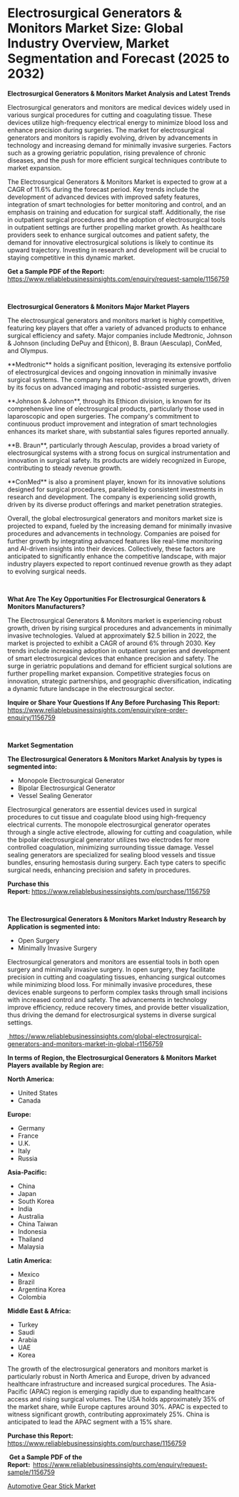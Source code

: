 <p><h1>Electrosurgical Generators & Monitors Market Size: Global Industry Overview, Market Segmentation and Forecast (2025 to 2032)</h1></p><p><strong>Electrosurgical Generators & Monitors Market Analysis and Latest Trends</strong></p>
<p><p>Electrosurgical generators and monitors are medical devices widely used in various surgical procedures for cutting and coagulating tissue. These devices utilize high-frequency electrical energy to minimize blood loss and enhance precision during surgeries. The market for electrosurgical generators and monitors is rapidly evolving, driven by advancements in technology and increasing demand for minimally invasive surgeries. Factors such as a growing geriatric population, rising prevalence of chronic diseases, and the push for more efficient surgical techniques contribute to market expansion.</p><p>The Electrosurgical Generators & Monitors Market is expected to grow at a CAGR of 11.6% during the forecast period. Key trends include the development of advanced devices with improved safety features, integration of smart technologies for better monitoring and control, and an emphasis on training and education for surgical staff. Additionally, the rise in outpatient surgical procedures and the adoption of electrosurgical tools in outpatient settings are further propelling market growth. As healthcare providers seek to enhance surgical outcomes and patient safety, the demand for innovative electrosurgical solutions is likely to continue its upward trajectory. Investing in research and development will be crucial to staying competitive in this dynamic market.</p></p>
<p><strong>Get a Sample PDF of the Report:&nbsp;</strong> <a href="https://www.reliablebusinessinsights.com/enquiry/request-sample/1156759?utm_campaign=3035&utm_medium=2&utm_source=Github&utm_content=ia&utm_term=21032025&utm_id=electrosurgical-generators-monitors">https://www.reliablebusinessinsights.com/enquiry/request-sample/1156759</a></p>
<p>&nbsp;</p>
<p><strong>Electrosurgical Generators & Monitors Major Market Players</strong></p>
<p><p>The electrosurgical generators and monitors market is highly competitive, featuring key players that offer a variety of advanced products to enhance surgical efficiency and safety. Major companies include Medtronic, Johnson & Johnson (including DePuy and Ethicon), B. Braun (Aesculap), ConMed, and Olympus.</p><p>**Medtronic** holds a significant position, leveraging its extensive portfolio of electrosurgical devices and ongoing innovation in minimally invasive surgical systems. The company has reported strong revenue growth, driven by its focus on advanced imaging and robotic-assisted surgeries.</p><p>**Johnson & Johnson**, through its Ethicon division, is known for its comprehensive line of electrosurgical products, particularly those used in laparoscopic and open surgeries. The company's commitment to continuous product improvement and integration of smart technologies enhances its market share, with substantial sales figures reported annually.</p><p>**B. Braun**, particularly through Aesculap, provides a broad variety of electrosurgical systems with a strong focus on surgical instrumentation and innovation in surgical safety. Its products are widely recognized in Europe, contributing to steady revenue growth.</p><p>**ConMed** is also a prominent player, known for its innovative solutions designed for surgical procedures, paralleled by consistent investments in research and development. The company is experiencing solid growth, driven by its diverse product offerings and market penetration strategies.</p><p>Overall, the global electrosurgical generators and monitors market size is projected to expand, fueled by the increasing demand for minimally invasive procedures and advancements in technology. Companies are poised for further growth by integrating advanced features like real-time monitoring and AI-driven insights into their devices. Collectively, these factors are anticipated to significantly enhance the competitive landscape, with major industry players expected to report continued revenue growth as they adapt to evolving surgical needs.</p></p>
<p>&nbsp;</p>
<p><strong>What Are The Key Opportunities For Electrosurgical Generators & Monitors Manufacturers?</strong></p>
<p><p>The Electrosurgical Generators & Monitors market is experiencing robust growth, driven by rising surgical procedures and advancements in minimally invasive technologies. Valued at approximately $2.5 billion in 2022, the market is projected to exhibit a CAGR of around 6% through 2030. Key trends include increasing adoption in outpatient surgeries and development of smart electrosurgical devices that enhance precision and safety. The surge in geriatric populations and demand for efficient surgical solutions are further propelling market expansion. Competitive strategies focus on innovation, strategic partnerships, and geographic diversification, indicating a dynamic future landscape in the electrosurgical sector.</p></p>
<p><strong>Inquire or Share Your Questions If Any Before Purchasing This Report:</strong> <a href="https://www.reliablebusinessinsights.com/enquiry/pre-order-enquiry/1156759?utm_campaign=3035&utm_medium=2&utm_source=Github&utm_content=ia&utm_term=21032025&utm_id=electrosurgical-generators-monitors">https://www.reliablebusinessinsights.com/enquiry/pre-order-enquiry/1156759</a></p>
<p>&nbsp;</p>
<p><strong>Market Segmentation</strong></p>
<p><strong>The Electrosurgical Generators & Monitors Market Analysis by types is segmented into:</strong></p>
<p><ul><li>Monopole Electrosurgical Generator</li><li>Bipolar Electrosurgical Generator</li><li>Vessel Sealing Generator</li></ul></p>
<p><p>Electrosurgical generators are essential devices used in surgical procedures to cut tissue and coagulate blood using high-frequency electrical currents. The monopole electrosurgical generator operates through a single active electrode, allowing for cutting and coagulation, while the bipolar electrosurgical generator utilizes two electrodes for more controlled coagulation, minimizing surrounding tissue damage. Vessel sealing generators are specialized for sealing blood vessels and tissue bundles, ensuring hemostasis during surgery. Each type caters to specific surgical needs, enhancing precision and safety in procedures.</p></p>
<p><strong>Purchase this Report:&nbsp;</strong><a href="https://www.reliablebusinessinsights.com/purchase/1156759?utm_campaign=3035&utm_medium=2&utm_source=Github&utm_content=ia&utm_term=21032025&utm_id=electrosurgical-generators-monitors">https://www.reliablebusinessinsights.com/purchase/1156759</a></p>
<p>&nbsp;</p>
<p><strong>The Electrosurgical Generators & Monitors Market Industry Research by Application is segmented into:</strong></p>
<p><ul><li>Open Surgery</li><li>Minimally Invasive Surgery</li></ul></p>
<p><p>Electrosurgical generators and monitors are essential tools in both open surgery and minimally invasive surgery. In open surgery, they facilitate precision in cutting and coagulating tissues, enhancing surgical outcomes while minimizing blood loss. For minimally invasive procedures, these devices enable surgeons to perform complex tasks through small incisions with increased control and safety. The advancements in technology improve efficiency, reduce recovery times, and provide better visualization, thus driving the demand for electrosurgical systems in diverse surgical settings.</p></p>
<p><a href="https://www.reliablebusinessinsights.com/global-electrosurgical-generators-and-monitors-market-in-global-r1156759?utm_campaign=3035&utm_medium=2&utm_source=Github&utm_content=ia&utm_term=21032025&utm_id=electrosurgical-generators-monitors">&nbsp;https://www.reliablebusinessinsights.com/global-electrosurgical-generators-and-monitors-market-in-global-r1156759</a></p>
<p><strong>In terms of Region, the Electrosurgical Generators & Monitors Market Players available by Region are:</strong></p>
<p>
    <p> <strong> North America: </strong>
        <ul>
            <li>United States</li>
            <li>Canada</li>
        </ul>
        </p> 
    <p> <strong> Europe: </strong>
        <ul>
            <li>Germany</li>
            <li>France</li>
            <li>U.K.</li>
            <li>Italy</li>
            <li>Russia</li>
        </ul>
        </p> 
    <p> <strong> Asia-Pacific: </strong>
        <ul>
            <li>China</li>
            <li>Japan</li>
            <li>South Korea</li>
            <li>India</li>
            <li>Australia</li>
            <li>China Taiwan</li>
            <li>Indonesia</li>
            <li>Thailand</li>
            <li>Malaysia</li>
        </ul>
        </p> 
    <p> <strong> Latin America: </strong>
        <ul>
            <li>Mexico</li>
            <li>Brazil</li>
            <li>Argentina Korea</li>
            <li>Colombia</li>
        </ul>
        </p> 
    <p> <strong> Middle East & Africa: </strong>
        <ul>
            <li>Turkey</li>
            <li>Saudi</li>
            <li>Arabia</li>
            <li>UAE</li>
            <li>Korea</li>
        </ul>
    </p>
    </p>
<p><p>The growth of the electrosurgical generators and monitors market is particularly robust in North America and Europe, driven by advanced healthcare infrastructure and increased surgical procedures. The Asia-Pacific (APAC) region is emerging rapidly due to expanding healthcare access and rising surgical volumes. The USA holds approximately 35% of the market share, while Europe captures around 30%. APAC is expected to witness significant growth, contributing approximately 25%. China is anticipated to lead the APAC segment with a 15% share.</p></p>
<p><strong>Purchase this Report: </strong><a href="https://www.reliablebusinessinsights.com/purchase/1156759?utm_campaign=3035&utm_medium=2&utm_source=Github&utm_content=ia&utm_term=21032025&utm_id=electrosurgical-generators-monitors">https://www.reliablebusinessinsights.com/purchase/1156759</a></p>
<p>&nbsp;<strong>Get a Sample PDF of the Report:&nbsp;&nbsp;</strong><a href="https://www.reliablebusinessinsights.com/enquiry/request-sample/1156759?utm_campaign=3035&utm_medium=2&utm_source=Github&utm_content=ia&utm_term=21032025&utm_id=electrosurgical-generators-monitors">https://www.reliablebusinessinsights.com/enquiry/request-sample/1156759</a></p>
<p><strong></strong></p>
<p><p><a href="https://github.com/beroxiluwaya/Market-Research-Report-List-1/blob/main/automotive-gear-stick-market.md?utm_campaign=3035&utm_medium=2&utm_source=Github&utm_content=ia&utm_term=21032025&utm_id=electrosurgical-generators-monitors">Automotive Gear Stick Market</a></p></p>